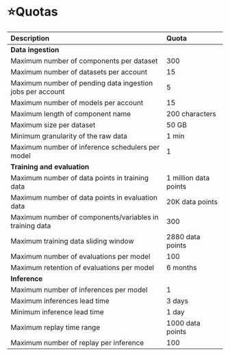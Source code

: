 # ⭐Quotas

| Description                                               | Quota                 |
| :-------------------------------------------------------- | :-------------------- |
| **Data ingestion**                                        |                       |
| Maximum number of components per dataset                  | 300                   |
| Maximum number of datasets per account                    | 15                    |
| Maximum number of pending data ingestion jobs per account | 5                     |
| Maximum number of models per account                      | 15                    |
| Maximum length of component name                          | 200 characters        |
| Maximum size per dataset                                  | 50 GB                 |
| Minimum granularity of the raw data                       | 1 min                 |
| Maximum number of inference schedulers per model          | 1                     |
| **Training and evaluation**                               |                       |
| Maximum number of data points in training data            | 1 million data points |
| Maximum number of data points in evaluation data          | 20K data points       |
| Maximum number of components/variables in training data   | 300                   |
| Maximum training data sliding window                      | 2880 data points      |
| Maximum number of evaluations per model                   | 100                   |
| Maximum retention of evaluations per model                | 6 months              |
| **Inference**                                             |                       |
| Maximum number of inferences per model                    | 1                     |
| Maximum inferences lead time                              | 3 days                |
| Minimum inference lead time                               | 1 day                 |
| Maximum replay time range                                 | 1000 data points      |
| Maximum number of replay per inference                    | 100                   |
